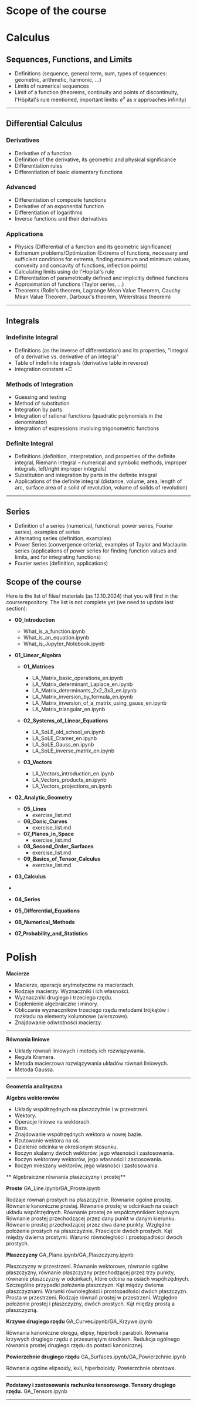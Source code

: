 # Scope of the course



# Calculus

## Sequences, Functions, and Limits

* Definitions (sequence, general term, sum, types of sequences: geometric, arithmetic, harmonic, ...)
* Limits of numerical sequences
* Limit of a function (theorems, continuity and points of discontinuity, l'Hôpital's rule mentioned, important limits: $e^x$ as $x$ approaches infinity)

---

## Differential Calculus

### Derivatives

* Derivative of a function
* Definition of the derivative, its geometric and physical significance
* Differentiation rules
* Differentiation of basic elementary functions

### Advanced

* Differentiation of composite functions
* Derivative of an exponential function
* Differentiation of logarithms
* Inverse functions and their derivatives

### Applications

* Physics (Differential of a function and its geometric significance)
* Extremum problems/Optimization (Extrema of functions, necessary and sufficient conditions for extrema, finding maximum and minimum values, convexity and concavity of functions, inflection points)
* Calculating limits using de l'Hopital's rule
* Differentiation of parametrically defined and implicitly defined functions
* Approximation of functions (Taylor series, ...)
* Theorems (Rolle's theorem, Lagrange Mean Value Theorem, Cauchy Mean Value Theorem, Darboux's theorem, Weierstrass theorem)

---

## Integrals

### Indefinite Integral

* Definitions (as the inverse of differentiation) and its properties, "Integral of a derivative vs. derivative of an integral"
* Table of indefinite integrals (derivative table in reverse)
* integration constant $+C$

### Methods of Integration

* Guessing and testing
* Method of substitution
* Integration by parts
* Integration of rational functions (quadratic polynomials in the denominator)
* Integration of expressions involving trigonometric functions

### Definite Integral

* Definitions (definition, interpretation, and properties of the definite integral, Riemann integral – numerical and symbolic methods, improper integrals, left/right improper integrals)
* Substitution and integration by parts in the definite integral
* Applications of the definite integral (distance, volume, area, length of arc, surface area of a solid of revolution, volume of solids of revolution)

---

## Series

* Definition of a series (numerical, functional: power series, Fourier series), examples of series
* Alternating series (definition, examples)
* Power Series (convergence criteria), examples of Taylor and Maclaurin series (applications of power series for finding function values and limits, and for integrating functions)
* Fourier series (definition, applications)




## Scope of the course

Here is the list of files/ materials (as 12.10.2024) that you will find in the courserepository. The list is not complete yet (we need to update last section):

- **00_Introduction**  
  - What_is_a_function.ipynb 
  - What_is_an_equation.ipynb
  - What_is_Jupyter_Notebook.ipynb

- **01_Linear_Algebra**  
  - **01_Matrices**  
    - LA_Matrix_basic_operations_en.ipynb
    - LA_Matrix_determinant_Laplace_en.ipynb
    - LA_Matrix_determinants_2x2_3x3_en.ipynb
    - LA_Matrix_inversion_by_formula_en.ipynb  
    - LA_Matrix_inversion_of_a_matrix_using_gauss_en.ipynb  
    - LA_Matrix_triangular_en.ipynb  

  - **02_Systems_of_Linear_Equations**  
    - LA_SoLE_old_school_en.ipynb  
    - LA_SoLE_Cramer_en.ipynb  
    - LA_SoLE_Gauss_en.ipynb  
    - LA_SoLE_inverse_matrix_en.ipynb  

  - **03_Vectors**  
    - LA_Vectors_introduction_en.ipynb  
    - LA_Vectors_products_en.ipynb  
    - LA_Vectors_projections_en.ipynb  

- **02_Analytic_Geometry**  
  - **05_Lines**  
      - exercise_list.md 
  - **06_Conic_Curves**
      - exercise_list.md 
  - **07_Planes_in_Space**
      - exercise_list.md  
  - **08_Second_Order_Surfaces**
      - exercise_list.md   
  - **09_Basics_of_Tensor_Calculus**  
      - exercise_list.md 

- **03_Calculus**
- 
- **04_Series**
- **05_Differential_Equations**
- **06_Numerical_Methods**
- **07_Probability_and_Statistics**

# Polish


**Macierze**

* Macierze, operacje arytmetyczne na macierzach.
* Rodzaje macierzy. Wyznaczniki i ich własności.
* Wyznaczniki drugiego i trzeciego rzędu.
* Dopłenienie algebraiczne i minory.
* Obliczanie wyznaczników trzeciego rzędu metodami trójkątów i rozkładu na elementy kolumnowe (wierszowe).
* Znajdowanie odwrotności macierzy.

---

**Równania liniowe**

* Układy równań liniowych i metody ich rozwiązywania.
* Reguła Kramera.
* Metoda macierzowa rozwiązywania układów równań liniowych.
* Metoda Gaussa.

---

**Geometria analityczna**

**Algebra wektorowów**

* Układy współrzędnych na płaszczyźnie i w przestrzeni.
* Wektory.
* Operacje liniowe na wektorach. 
* Baza. 
* Znajdowanie współrzędnych wektora w nowej bazie. 
* Rzutowanie wektora na oś. 
* Dzielenie odcinka w określonym stosunku.
* Iloczyn skalarny dwóch wektorów, jego własności i zastosowania.
* Iloczyn wektorowy wektorów, jego własności i zastosowania.
* Iloczyn mieszany wektorów, jego własności i zastosowania.

** Algebraiczne równania płaszczyzny i prostej**

**Proste** GA_Line.ipynb/GA_Proste.ipynb

Rodzaje równań prostych na płaszczyźnie. Równanie ogólne prostej. Równanie kanoniczne prostej. Równanie prostej w odcinkach na osiach układu współrzędnych. Równanie prostej ze współczynnikiem kątowym. Równanie prostej przechodzącej przez dany punkt w danym kierunku. Równanie prostej przechodzącej przez dwa dane punkty. Względne położenie prostych na płaszczyźnie. Przecięcie dwóch prostych. Kąt między dwiema prostymi. Warunki równoległości i prostopadłości dwóch prostych.

**Płaszczyzny** GA_Plane.ipynb/GA_Plaszczyzny.ipynb

Płaszczyzny w przestrzeni. Równanie wektorowe, równanie ogólne płaszczyzny, równanie płaszczyzny przechodzącej przez trzy punkty, równanie płaszczyzny w odcinkach, które odcina na osiach współrzędnych. Szczególne przypadki położenia płaszczyzn. Kąt między dwiema płaszczyznami. Warunki równoległości i prostopadłości dwóch płaszczyzn. Prosta w przestrzeni. Rodzaje równań prostej w przestrzeni. Względne położenie prostej i płaszczyzny, dwóch prostych. Kąt między prostą a płaszczyzną.

**Krzywe drugiego rzędu** GA_Curves.ipynb/GA_Krzywe.ipynb

Równania kanoniczne okręgu, elipsy, hiperboli i paraboli. Równania krzywych drugiego rzędu z przesuniętym środkiem. Redukcja ogólnego równania prostej drugiego rzędu do postaci kanonicznej.

**Powierzchnie drugiego rzędu** GA_Surfaces.ipynb/GA_Powierzchnie.ipynb

Równania ogólne elipsoidy, kuli, hiperboloidy. 
Powierzchnie obrotowe.

---

**Podstawy i zastosowania rachunku tensorowego. Tensory drugiego rzędu.** GA_Tensors.ipynb

---

